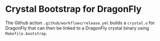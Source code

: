 # Crystal Bootstrap for DragonFly

The Github action `.github/workflows/release.yml` builds a `crystal.o` for
DragonFly that can then be linked to a DragonFly crystal binary using
`Makefile.bootstrap`.
